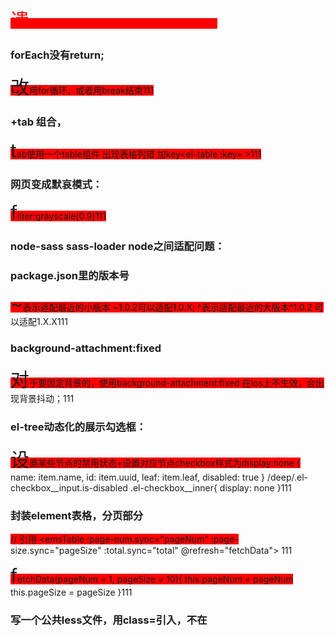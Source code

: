 遗忘曲线：5min-30min-12h-1d-2d-4d-7d-15d

 ### forEach没有return; 
 改用for循环，或者用break结束

 ### <el-table>+tab 组合，
 tab使用一个table组件 出现表格列错 加key<el-table :key= >

 ### 网页变成默哀模式：
 filter:grayscale(0.9)

 ### node-sass sass-loader node之间适配问题：

 ### package.json里的版本号 
 ~表示适配最近的小版本 ~1.0.2可以适配1.0.X;  ^表示适配最近的大版本^1.0.2 可以适配1.X.X

### background-attachment:fixed
对于要固定背景的，使用background-attachment:fixed 在ios上不生效，会出现背景抖动；

### el-tree动态化的展示勾选框：
设置某些节点的禁用状态+设置对应节点checkbox样式为display:none
{
    name: item.name,
    id: item.uuid,
    leaf: item.leaf,
    disabled: true
}
 /deep/.el-checkbox__input.is-disabled .el-checkbox__inner{
    display: none
}

### 封装element表格，分页部分
<template>
  <div class="table" element-loading-text="加载中">
    <slot />
    <div class="pagination" style="margin-top: 10px">
      <el-pagination
        background
        @size-change="changePageSize"
        @current-change="changePageNum"
        :current-page="pageNum"
        :page-size="pageSize"
        :page-sizes="[10, 20, 50, 100]"
        layout="total, prev, pager, next, sizes, jumper"
        :total="total"
      />
    </div>
  </div>
</template>

<script>
export default {
  props: {
    pageNum: {
      type: Number,
      default: 1
    },
    pageSize: {
      type: Number,
      default: 1
    },
    total: {
      type: Number,
      default: 0
    }
  },
  data() {
    return {}
  },
  methods: {
    changePageSize(val) {
      this.pageSize = val
      this.$emit('refresh', this.pageNum, this.pageSize)
    },
    changePageNum(val) {
      this.pageNum = val
      this.$emit('refresh', this.pageNum, this.pageSize)
    }
  }
}
</script>

// 引用
  <emsTable :page-num.sync="pageNum" :page-size.sync="pageSize" :total.sync="total" @refresh="fetchData">
  </emsTable>

 fetchData(pageNum = 1, pageSize = 10){
     this.pageNum = pageNum
      this.pageSize = pageSize
 }
### 写一个公共less文件，用class=引入，不在<style>再写一遍
@import './style.less';

### 纯数字和字母在div里无法换行
word-break:break-all; （允许在单词内换行。）

### 背景图片要显示在div上面的修改
原：
<div1>设置了background-img  <div2> margin-top:-20px 遮挡了div1
改：
<div par>设置position:relative; width: ;height: ''
<img> position:absolute; z-index:999
<div2> position:absolute; left: ; top:

### display属性
block: 独占一行可设置宽高、margin、padding
inlne: 不独占一行，不可设置宽高，可设置水平margin、padding但不能设置垂直方向margin、padding

### 隐藏元素
display: none
visibility:hidden 不可见，有占位
opacity: 0 透明，占位
position: absolute 移除可见范围了
z-index: -999 设置在最底部

### 加载样式 link和@import
link可以加载css、rss; 页面载入时同时加载; 无兼容问题; 可被js操作dom去除
@import只能加载css; 页面载入后再加载; 低版本浏览器不兼容

### 伪元素 伪类
伪元素：只会显示其内容，但是并不会在dom树中找到他
p::before {content:"111";}
p::after {content:"111";}
p::first-line {background:red;}
p::first-letter {font-size:30px;}

伪类：将一些效果加到节点上，例如鼠标点击，悬浮等
a:hover {color: #FF00FF}
p:first-child {color: red}

### 提升css性能
css代码压缩
link代替@import
避免多层选择器
动画CPU加速

### 单行，多行溢出添加省略号
overflow: hidden; 
text-overflow: ellipsis;
white-space: nowrap;
下面时多行：
overflow: hidden;
text-overflow: ellipsis;
display: -webkit-box;
-webkit-box-orient: vertical;
-webkit-line-clamp: 3;

### 自适应布局
1 用媒体查询 @media only screen and (width: 960px)+less+rem
2 flexible.js+less+rem

### em和rem 
em根据父元素font-size rem根据根元素font-size

### 配置scss和sass文件
1 不能同时安装node-sass 和 sass 因为会优先使用sass;
2 element使用sass-loader+node-sass; Plus使用sass;

### flex:1
等于flex: 1 1 auto 等于 flex-grow:1;flex-shrink:1; flex-basis:auto
flex-grow:在当前（父）元素中占多少份；
flex-basis:在flex容器占有的比例；
flex-shrink:如果超过容器，就会按比例收缩；
用在：两栏布局（左边固定，右边自适应）三栏布局（左右固定，中间自适应）

### 水平和垂直居中
1 外层相对定位+内层绝对定位 left:50%;top:50%;transform:translate(-50%,-50%)
2 flex

### 对话框下面小尾巴
.con_question::before{
content: '';
width: 0;
height: 0;
border: 8px solid;
position: absolute;
bottom: 5px;
right: 34px;
border-color:  transparent transparent transparent red ;
}

### 字体小于12px
transform: scale(0.8);

### 修改node_modules里的代码
工具：patch-package
需要把pathch提交到git，需要在package.json添加"postinstall": "patch-package"
当其他人执行npm i时候，会自动执行npm run postinstall命令，把补丁放到对应包里

### 封装axios
对response: 都return response，对http错误的分别处理(可以写一个数组，对应不同error抛出)，鉴权失败的退出登录; 是否为blob,blobTojson
对error   return Promise.reject(err) 抛出"请求超时或服务器异常，请检查网络或联系管理员！";
对request: 1 header配置 2 params处理 比如，unformat = 1 就是json传参 3 url处理 config.url = basePath + config.url 4 xss转义 config.data = xssObject(config.data)

### tab封装地图和监控来回切换，出现切回地图不显示的问题
原： 重新setMap v-if重新渲染，不生效
this.map.setCity('北京市')
this.map.on('zoomchange', this.zoomchange)
改后：
地图由v-if改为v-show

### display:block, inline-block, inline
区分块级元素（div,img,ul,form,p）行级元素（em，strong，br,input）
block：创建一个块级元素
inline:创建行级元素，高度，行高以及底边距不可改变。多个相邻的行内元素排在同一行里，知道页面一行排列不下，才会换新的一行。
竖直方向的margin无效，水平有效；竖直和水平方向的padding都有效（竖直方向的padding有效，但不会撑开周围的盒子）
inline-block:
默认的宽度为内容决定；可以设置宽高，会覆盖默认的宽度
各个方向的margin和padding都有效;

### chrome可以查看代码覆盖程度，包括css
在更多工具-coverage开启
